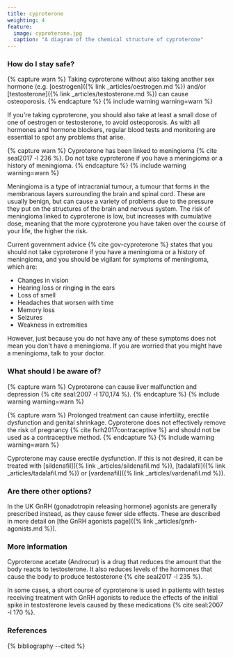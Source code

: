 ```yaml
---
title: cyproterone
weighting: 4
feature:
  image: cyproterone.jpg
  caption: "A diagram of the chemical structure of cyproterone"
---
```


### How do I stay safe?

{% capture warn %}
Taking cyproterone without also taking another sex hormone (e.g. [oestrogen]({% link _articles/oestrogen.md %}) and/or [testosterone]({% link _articles/testosterone.md %}) can cause osteoporosis.
{% endcapture %}
{% include warning warning=warn %}

If you're taking cyproterone, you should also take at least a small dose of one of oestrogen or testosterone, to avoid osteoporosis. As with all hormones and hormone blockers, regular blood tests and monitoring are essential to spot any problems that arise.

{% capture warn %}
Cyproterone has been linked to meningioma {% cite seal2017 -l 236 %}. Do not take cyproterone if you have a meningioma or a history of meningioma.
{% endcapture %}
{% include warning warning=warn %}

Meningioma is a type of intracranial tumour, a tumour that forms in the membranous layers surrounding the brain and spinal cord. These are usually benign, but can cause a variety of problems due to the pressure they put on the structures of the brain and nervous system. The risk of meningioma linked to cyproterone is low, but increases with cumulative dose, meaning that the more cyproterone you have taken over the course of your life, the higher the risk.

Current government advice {% cite gov-cyproterone %} states that you should not take cyproterone if you have a meningioma or a history of meningioma, and you should be vigilant for symptoms of meningioma, which are:
- Changes in vision
- Hearing loss or ringing in the ears
- Loss of smell
- Headaches that worsen with time
- Memory loss
- Seizures
- Weakness in extremities

However, just because you do not have any of these symptoms does not mean you don't have a meningioma. If you are worried that you might have a meningioma, talk to your doctor.

### What should I be aware of?

{% capture warn %}
Cyproterone can cause liver malfunction and depression {% cite seal:2007 -l 170,174 %}.
{% endcapture %}
{% include warning warning=warn %}

{% capture warn %}
Prolonged treatment can cause infertility, erectile dysfunction and genital shrinkage. Cyproterone does not effectively remove the risk of pregnancy {% cite fsrh2017contraceptive %} and should not be used as a contraceptive method.
{% endcapture %}
{% include warning warning=warn %}

Cyproterone may cause erectile dysfunction. If this is not desired, it can be treated with [sildenafil]({% link _articles/sildenafil.md %}), [tadalafil]({% link _articles/tadalafil.md %}) or [vardenafil]({% link _articles/vardenafil.md %}).

### Are there other options?

In the UK GnRH (gonadotropin releasing hormone) agonists are generally prescribed instead, as they cause fewer side effects. These are described in more detail on [the GnRH agonists page]({% link _articles/gnrh-agonists.md %}).

### More information

Cyproterone acetate (Androcur) is a drug that reduces the amount that the body reacts to testosterone. It also reduces levels of the hormones that cause the body to produce testosterone {% cite seal2017 -l 235 %}.

In some cases, a short course of cyproterone is used in patients with testes receiving treatment with GnRH agonists to reduce the effects of the initial spike in testosterone levels caused by these medications {% cite seal:2007 -l 170 %}.

### References

{% bibliography --cited %}

